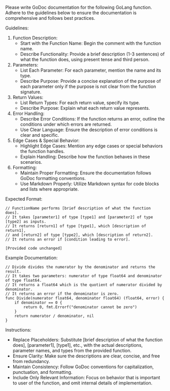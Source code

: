 Please write GoDoc documentation for the following GoLang function. Adhere to the guidelines below to ensure the documentation is comprehensive and follows best practices.

Guidelines:
1. Function Description:
   - Start with the Function Name: Begin the comment with the function name.
   - Describe Functionality: Provide a brief description (1-3 sentences) of what the function does, using present tense and third person.
2. Parameters:
   - List Each Parameter: For each parameter, mention the name and its type.
   - Describe Purpose: Provide a concise explanation of the purpose of each parameter only if the purpose is not clear from the function signature.
3. Return Values:
   - List Return Types: For each return value, specify its type.
   - Describe Purpose: Explain what each return value represents.
4. Error Handling:
   - Describe Error Conditions: If the function returns an error, outline the conditions under which errors are returned.
   - Use Clear Language: Ensure the description of error conditions is clear and specific.
5. Edge Cases & Special Behavior:
   - Highlight Edge Cases: Mention any edge cases or special behaviors the function handles.
   - Explain Handling: Describe how the function behaves in these scenarios.
6. Formatting:
   - Maintain Proper Formatting: Ensure the documentation follows GoDoc formatting conventions.
   - Use Markdown Properly: Utilize Markdown syntax for code blocks and lists where appropriate.

Expected Format:
```
// FunctionName performs [brief description of what the function does].
// It takes [parameter1] of type [type1] and [parameter2] of type [type2] as inputs.
// It returns [return1] of type [type1], which [description of return1],
// and [return2] of type [type2], which [description of return2].
// It returns an error if [condition leading to error].

[Provided code unchanged]
```

Example Documentation:
```
// Divide divides the numerator by the denominator and returns the result.
// It takes two parameters: numerator of type float64 and denominator of type float64.
// It returns a float64 which is the quotient of numerator divided by denominator.
// It returns an error if the denominator is zero.
func Divide(numerator float64, denominator float64) (float64, error) {
    if denominator == 0 {
        return 0, fmt.Errorf("denominator cannot be zero")
    }
    return numerator / denominator, nil
}
```

Instructions:

- Replace Placeholders: Substitute [brief description of what the function does], [parameter1], [type1], etc., with the actual descriptions, parameter names, and types from the provided function.
- Ensure Clarity: Make sure the descriptions are clear, concise, and free from redundancy.
- Maintain Consistency: Follow GoDoc conventions for capitalization, punctuation, and formatting.
- Include Only Relevant Information: Focus on behavior that is important to user of the function, and omit internal details of implementation.
